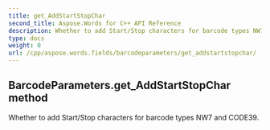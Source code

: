 ```yaml
---
title: get_AddStartStopChar
second_title: Aspose.Words for C++ API Reference
description: Whether to add Start/Stop characters for barcode types NW7 and CODE39. 
type: docs
weight: 0
url: /cpp/aspose.words.fields/barcodeparameters/get_addstartstopchar/
---
```

## BarcodeParameters.get_AddStartStopChar method


Whether to add Start/Stop characters for barcode types NW7 and CODE39.

